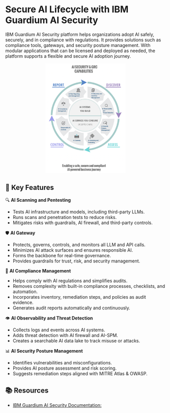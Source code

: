 # Secure AI Lifecycle with IBM Guardium AI Security

IBM Guardium AI Security platform helps organizations adopt AI safely, securely, and in compliance with regulations. It provides solutions such as compliance tools, gateways, and security posture management. With modular applications that can be licensed and deployed as needed, the platform supports a flexible and secure AI adoption journey.

<div align="center">
  <img src="pentesting/images/IBM Guardium AI Security chart.png" alt="IBM Guardium AI Security" width="50%"/>
</div>

## 🚀 Key Features

🔍 **AI Scanning and Pentesting**
- Tests AI infrastructure and models, including third-party LLMs.
- Runs scans and penetration tests to reduce risks.
- Mitigates risks with guardrails, AI firewall, and third-party controls.

🛡 **AI Gateway**
- Protects, governs, controls, and monitors all LLM and API calls.
- Minimizes AI attack surfaces and ensures responsible AI.
- Forms the backbone for real-time governance.
- Provides guardrails for trust, risk, and security management.

📜 **AI Compliance Management**
- Helps comply with AI regulations and simplifies audits.
- Removes complexity with built-in compliance processes, checklists, and automation.
- Incorporates inventory, remediation steps, and policies as audit evidence.
- Generates audit reports automatically and continuously.

👁 **AI Observability and Threat Detection**
- Collects logs and events across AI systems.
- Adds threat detection with AI firewall and AI-SPM.
- Creates a searchable AI data lake to track misuse or attacks.

📊 **AI Security Posture Management**
- Identifies vulnerabilities and misconfigurations.
- Provides AI posture assessment and risk scoring.
- Suggests remediation steps aligned with MITRE Atlas & OWASP.


## 📚 Resources
- [IBM Guardium AI Security Documentation:]([https://www.ibm.com/products/guardium-ai-security](https://demos.ibm-ai-security.com/_docs/docs/overview/platform_and_applications))  
